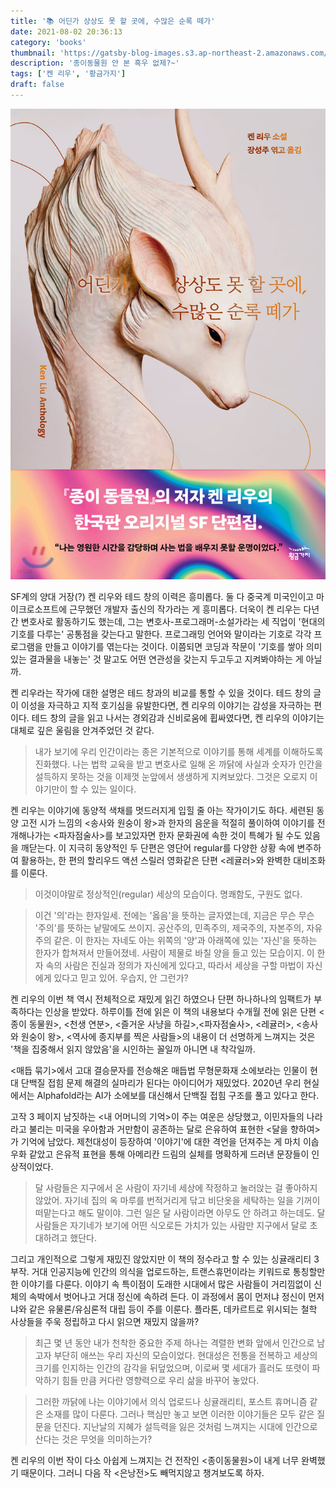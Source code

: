 ```yaml
---
title: '📚 어딘가 상상도 못 할 곳에, 수많은 순록 떼가'
date: 2021-08-02 20:36:13
category: 'books'
thumbnail: 'https://gatsby-blog-images.s3.ap-northeast-2.amazonaws.com/thumb_book_good.gif'
description: '종이동물원 안 본 흑우 없제?~'
tags: ['켄 리우', '황금가지']
draft: false
---
```


![](./images/kenLiu.jpg)

SF계의 양대 거장(?) 켄 리우와 테드 창의 이력은 흥미롭다.
둘 다 중국계 미국인이고 마이크로소프트에 근무했던 개발자 출신의 작가라는 게 흥미롭다.
더욱이 켄 리우는 다년간 변호사로 활동하기도 했는데, 그는 변호사-프로그래머-소설가라는 세 직업이 '현대의 기호를 다루는' 공통점을 갖는다고 말한다.
프로그래밍 언어와 말이라는 기호로 각각 프로그램을 만들고 이야기를 엮는다는 것이다.
이쯤되면 코딩과 작문이 '기호를 쌓아 의미있는 결과물을 내놓는' 것 말고도 어떤 연관성을 갖는지 두고두고 지켜봐야하는 게 아닐까.

켄 리우라는 작가에 대한 설명은 테드 창과의 비교를 통할 수 있을 것이다.
테드 창의 글이 이성을 자극하고 지적 호기심을 유발한다면, 켄 리우의 이야기는 감성을 자극하는 편이다.
테드 창의 글을 읽고 나서는 경외감과 신비로움에 휩싸였다면, 켄 리우의 이야기는 대체로 깊은 울림을 안겨주었던 것 같다.

> 내가 보기에 우리 인간이라는 종은 기본적으로 이야기를 통해 세계를 이해하도록 진화했다.
> 나는 법학 교육을 받고 변호사로 일해 온 까닭에 사실과 숫자가 인간을 설득하지 못하는 것을 이제껏 눈앞에서 생생하게 지켜보았다.
> 그것은 오로지 이야기만이 할 수 있는 일이다.

켄 리우는 이야기에 동양적 색채를 멋드러지게 입힐 줄 아는 작가이기도 하다.
세련된 동양 고전 시가 느낌의 <송사와 원숭이 왕>과
한자의 음운을 적절히 풀이하여 이야기를 전개해나가는 <파자점술사>를 보고있자면 한자 문화권에 속한 것이 특혜가 될 수도 있음을 깨닫는다.
이 지극히 동양적인 두 단편은 영단어 regular를 다양한 상황 속에 변주하여 활용하는, 한 편의 할리우드 액션 스릴러 영화같은 단편 <레귤러>와 완벽한 대비조화를 이룬다. 

> 이것이야말로 정상적인(regular) 세상의 모습이다. 명쾌함도, 구원도 없다.

> 이건 '의'라는 한자일세. 전에는 '옳음'을 뜻하는 글자였는데, 지금은 무슨 무슨 '주의'를 뜻하는 낱말에도 쓰이지. 공산주의, 민족주의, 제국주의, 자본주의, 자유주의 같은. 이 한자는 자네도 아는 위쪽의 '양'과 아래쪽에 있는 '자신'을 뜻하는 한자가 합쳐져서 만들어졌네. 사람이 제물로 바칠 양을 들고 있는 모습이지. 이 한자 속의 사람은 진실과 정의가 자신에게 있다고, 따라서 세상을 구할 마법이 자신에게 있다고 믿고 있어. 우습지, 안 그런가?


<!-- 
우리 삶에서 가장 중요한 사건들은 적잖은 경우에 우연과 돌발의 결과이다.
누구와 결혼하는지, 어떤 직업에 종사하는지, 어떤 책과 시에서 오래가는 즐거움을 얻는지 같은 것들 말이다.
그러나 삶을 무작위적인 사건의 연속으로 이해할 수는 없기에 우리는 그것들 하나로 엮어 이야기를 짓고,
그 이야기에 플롯을 부여하고, 스스로가 이야기 속 인물이 되어 따라갈 성장 곡선을 창조한다.
우리는 저마다 각자가 만든 장대한 판타지의 주인공이다.
 -->

켄 리우의 이번 책 역시 전체적으로 재밌게 읽긴 하였으나 단편 하나하나의 임팩트가 부족하다는 인상을 받았다.
하루이틀 전에 읽은 이 책의 내용보다 수개월 전에 읽은 단편 <종이 동물원>, <천생 연분>, <즐거운 사냥을 하길>,<파자점술사>, <레귤러>, <송사와 원숭이 왕>, <역사에 종지부를 찍은 사람들>의 내용이 더 선명하게 느껴지는 것은 '책을 집중해서 읽지 않았음'을 시인하는 꼴일까 아니면 내 착각일까.

<매듭 묶기>에서 고대 결승문자를 전승해온 매듭법 무형문화재 소에보라는 인물이 현대 단백질 접힘 문제 해결의 실마리가 된다는 아이디어가 재밌었다. 2020년 우리 현실에서는 Alphafold라는 AI가 소에보를 대신해서 단백질 접힘 구조를 풀고 있다고 한다.

고작 3 페이지 남짓하는 <내 어머니의 기억>이 주는 여운은 상당했고,
이민자들의 나라라고 불리는 미국을 우아함과 거만함이 공존하는 달로 은유하여 표현한 <달을 향하여>가 기억에 남았다.
제천대성이 등장하여 '이야기'에 대한 격언을 던져주는 게 마치 이솝우화 같았고 은유적 표현을 통해 아메리칸 드림의 실체를 명확하게 드러낸 문장들이 인상적이었다.

> 달 사람들은 지구에서 온 사람이 자기네 세상에 작정하고 눌러앉는 걸 좋아하지 않았어.
> 자기네 집의 옥 마루를 번적거리게 닦고 비단옷을 세탁하는 일을 기꺼이 떠맡는다고 해도 말이야.
> 그런 일은 달 사람이라면 아무도 안 하려고 하는데도.
> 달 사람들은 자기네가 보기에 어떤 식오로든 가치가 있는 사람만 지구에서 달로 초대하려고 했단다.

그리고 개인적으로 그렇게 재밌진 않았지만 이 책의 정수라고 할 수 있는 싱귤래리티 3부작.
거대 인공지능에 인간의 의식을 업로드하는, 트랜스휴먼이라는 키워드로 통칭할만한 이야기를 다룬다.
이야기 속 특이점이 도래한 시대에서 많은 사람들이 거리낌없이 신체의 속박에서 벗어나고 거대 정신에 속하려 든다.
이 과정에서 몸이 먼저냐 정신이 먼저냐와 같은 유물론/유심론적 대립 등이 주를 이룬다.
플라톤, 데카르트로 위시되는 철학 사상들을 주욱 정립하고 다시 읽으면 재밌지 않을까?

> 최근 몇 년 동안 내가 천착한 중요한 주제 하나는 격렬한 변화 앞에서 인간으로 남고자 부단히 애쓰는 우리 자신의 모습이었다.
> 현대성은 전통을 전복하고 세상의 크기를 인지하는 인간의 감각을 뒤덮었으며, 이로써 몇 세대가 흘러도 또렷이 파악하기 힘들 만큼 커다란 영향력으로 우리 삶을 바꾸어 놓았다.

> 그러한 까닭에 나는 이야기에서 의식 업로드나 싱귤래리티, 포스트 휴머니즘 같은 소재를 많이 다룬다.
> 그러나 핵심만 놓고 보면 이러한 이야기들은 모두 같은 질문을 던진다.
> 지난날의 지혜가 설득력을 잃은 것처럼 느껴지는 시대에 인간으로 산다는 것은 무엇을 의미하는가?

켄 리우의 이번 작이 다소 아쉽게 느껴지는 건 전작인 <종이동물원>이 내게 너무 완벽했기 때문이다.
그러니 다음 작 <은낭전>도 빼먹지않고 챙겨보도록 하자.





<!-- 
독자들은 제가 책에 쓴 단어 하나하나를 저마다 다른 방식으로 해석할 겁니다.
왜냐면 독자 한 명 한 명이 자기만의 이야기보따리와 자기만의 해석 틀, 자기만의 상처, 가지만의 정서적 공명점을 지닌채로 책을 펼친 다음, 제가 쓴 글을 읽고 완전히 다른 세상을 쌓아올릴 테니까요.
이로써 완성된 결과물은 사실 절반만 제 것이고, 절반은 독자의 것입니다.
-->


